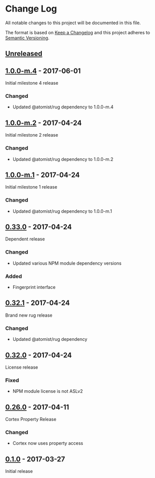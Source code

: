 # Change Log

All notable changes to this project will be documented in this file.

The format is based on [Keep a Changelog](http://keepachangelog.com/)
and this project adheres to [Semantic Versioning](http://semver.org/).

## [Unreleased]

[Unreleased]: https://github.com/atomist/cortex/compare/1.0.0-m.4...HEAD

## [1.0.0-m.4] - 2017-06-01

[1.0.0-m.4]: https://github.com/atomist/cortex/compare/1.0.0-m.3...1.0.0-m.4

Initial milestone 4 release

### Changed

-   Updated @atomist/rug dependency to 1.0.0-m.4

## [1.0.0-m.2] - 2017-04-24

[1.0.0-m.2]: https://github.com/atomist/cortex/compare/1.0.0-m.1...1.0.0-m.2

Initial milestone 2 release

### Changed

-   Updated @atomist/rug dependency to 1.0.0-m.2

## [1.0.0-m.1] - 2017-04-24

[1.0.0-m.1]: https://github.com/atomist/cortex/compare/0.32.1...1.0.0-m.1

Initial milestone 1 release

### Changed

-   Updated @atomist/rug dependency to 1.0.0-m.1

## [0.33.0] - 2017-04-24

[0.33.0]: https://github.com/atomist/cortex/compare/0.32.1...0.33.0

Dependent release

### Changed

-   Updated various NPM module dependency versions

### Added

-   Fingerprint interface

## [0.32.1] - 2017-04-24

[0.32.1]: https://github.com/atomist/cortex/compare/0.32.0...0.32.1

Brand new rug release

### Changed

-   Updated @atomist/rug dependency

## [0.32.0] - 2017-04-24

[0.32.0]: https://github.com/atomist/cortex/compare/0.31.0-staging...0.32.0

License release

### Fixed

-   NPM module license is not ASLv2

## [0.26.0] - 2017-04-11

[0.26.0]: https://github.com/atomist/cortex/compare/0.25.0...0.26.0

Cortex Property Release

### Changed

-   Cortex now uses property access

## [0.1.0] - 2017-03-27

[0.1.0]: https://github.com/atomist/cortex/tree/0.1.0

Initial release
